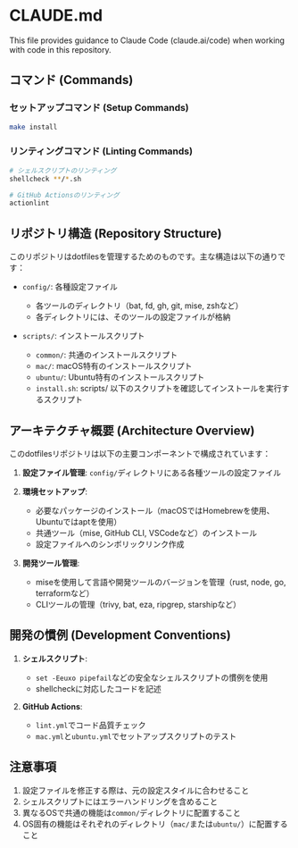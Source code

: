 # CLAUDE.md

This file provides guidance to Claude Code (claude.ai/code) when working with code in this repository.

## コマンド (Commands)

### セットアップコマンド (Setup Commands)

```bash
make install
```

### リンティングコマンド (Linting Commands)

```bash
# シェルスクリプトのリンティング
shellcheck **/*.sh

# GitHub Actionsのリンティング
actionlint
```

## リポジトリ構造 (Repository Structure)

このリポジトリはdotfilesを管理するためのものです。主な構造は以下の通りです：

- `config/`: 各種設定ファイル
  - 各ツールのディレクトリ（bat, fd, gh, git, mise, zshなど）
  - 各ディレクトリには、そのツールの設定ファイルが格納
  
- `scripts/`: インストールスクリプト
  - `common/`: 共通のインストールスクリプト
  - `mac/`: macOS特有のインストールスクリプト
  - `ubuntu/`: Ubuntu特有のインストールスクリプト
  - `install.sh`: scripts/ 以下のスクリプトを確認してインストールを実行するスクリプト

## アーキテクチャ概要 (Architecture Overview)

このdotfilesリポジトリは以下の主要コンポーネントで構成されています：

1. **設定ファイル管理**: `config/`ディレクトリにある各種ツールの設定ファイル

2. **環境セットアップ**:
   - 必要なパッケージのインストール（macOSではHomebrewを使用、Ubuntuではaptを使用）
   - 共通ツール（mise, GitHub CLI, VSCodeなど）のインストール
   - 設定ファイルへのシンボリックリンク作成

3. **開発ツール管理**:
   - miseを使用して言語や開発ツールのバージョンを管理（rust, node, go, terraformなど）
   - CLIツールの管理（trivy, bat, eza, ripgrep, starshipなど）

## 開発の慣例 (Development Conventions)

1. **シェルスクリプト**: 
   - `set -Eeuxo pipefail`などの安全なシェルスクリプトの慣例を使用
   - shellcheckに対応したコードを記述

2. **GitHub Actions**:
   - `lint.yml`でコード品質チェック
   - `mac.yml`と`ubuntu.yml`でセットアップスクリプトのテスト

## 注意事項

1. 設定ファイルを修正する際は、元の設定スタイルに合わせること
2. シェルスクリプトにはエラーハンドリングを含めること
3. 異なるOSで共通の機能は`common/`ディレクトリに配置すること
4. OS固有の機能はそれぞれのディレクトリ（`mac/`または`ubuntu/`）に配置すること